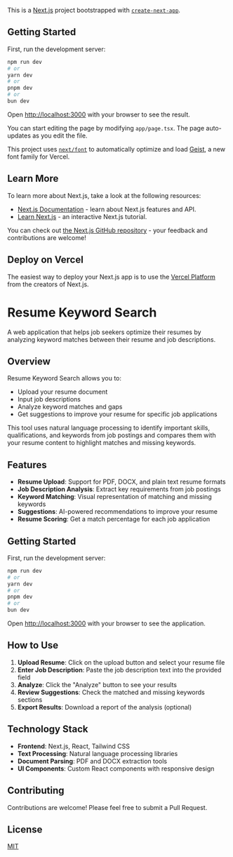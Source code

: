 This is a [Next.js](https://nextjs.org) project bootstrapped with [`create-next-app`](https://nextjs.org/docs/app/api-reference/cli/create-next-app).

## Getting Started

First, run the development server:

```bash
npm run dev
# or
yarn dev
# or
pnpm dev
# or
bun dev
```

Open [http://localhost:3000](http://localhost:3000) with your browser to see the result.

You can start editing the page by modifying `app/page.tsx`. The page auto-updates as you edit the file.

This project uses [`next/font`](https://nextjs.org/docs/app/building-your-application/optimizing/fonts) to automatically optimize and load [Geist](https://vercel.com/font), a new font family for Vercel.

## Learn More

To learn more about Next.js, take a look at the following resources:

- [Next.js Documentation](https://nextjs.org/docs) - learn about Next.js features and API.
- [Learn Next.js](https://nextjs.org/learn) - an interactive Next.js tutorial.

You can check out [the Next.js GitHub repository](https://github.com/vercel/next.js) - your feedback and contributions are welcome!

## Deploy on Vercel

The easiest way to deploy your Next.js app is to use the [Vercel Platform](https://vercel.com/new?utm_medium=default-template&filter=next.js&utm_source=create-next-app&utm_campaign=create-next-app-readme) from the creators of Next.js.

# Resume Keyword Search

A web application that helps job seekers optimize their resumes by analyzing keyword matches between their resume and job descriptions.

## Overview

Resume Keyword Search allows you to:
- Upload your resume document
- Input job descriptions
- Analyze keyword matches and gaps
- Get suggestions to improve your resume for specific job applications

This tool uses natural language processing to identify important skills, qualifications, and keywords from job postings and compares them with your resume content to highlight matches and missing keywords.

## Features

- **Resume Upload**: Support for PDF, DOCX, and plain text resume formats
- **Job Description Analysis**: Extract key requirements from job postings
- **Keyword Matching**: Visual representation of matching and missing keywords
- **Suggestions**: AI-powered recommendations to improve your resume
- **Resume Scoring**: Get a match percentage for each job application

## Getting Started

First, run the development server:

```bash
npm run dev
# or
yarn dev
# or
pnpm dev
# or
bun dev
```

Open [http://localhost:3000](http://localhost:3000) with your browser to see the application.

## How to Use

1. **Upload Resume**: Click on the upload button and select your resume file
2. **Enter Job Description**: Paste the job description text into the provided field
3. **Analyze**: Click the "Analyze" button to see your results
4. **Review Suggestions**: Check the matched and missing keywords sections
5. **Export Results**: Download a report of the analysis (optional)

## Technology Stack

- **Frontend**: Next.js, React, Tailwind CSS
- **Text Processing**: Natural language processing libraries
- **Document Parsing**: PDF and DOCX extraction tools
- **UI Components**: Custom React components with responsive design

## Contributing

Contributions are welcome! Please feel free to submit a Pull Request.

## License

[MIT](https://choosealicense.com/licenses/mit/)
